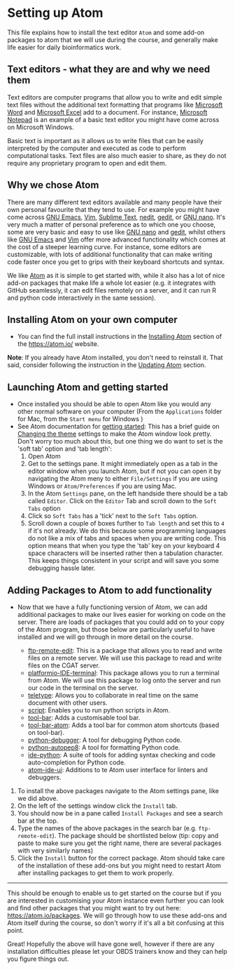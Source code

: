 # Setting up Atom

This file explains how to install the text editor `Atom` and some add-on packages to atom that we will use during the course, and generally make life easier for daily bioinformatics work.

## Text editors - what they are and why we need them

Text editors are computer programs that allow you to write and edit simple text files without the additional text formatting that programs like [Microsoft Word](https://www.microsoft.com/en-gb/microsoft-365/word) and [Microsoft Excel](https://www.microsoft.com/en-gb/microsoft-365/excel) add to a document.
For instance, [Microsoft Notepad](https://www.microsoft.com/en-us/p/notepad-for-windows-10/9nblggh4w20k) is an example of a basic text editor you might have come across on Microsoft Windows.

Basic text is important as it allows us to write files that can be easily interpreted by the computer and executed as code to perform computational tasks.
Text files are also much easier to share, as they do not require any proprietary program to open and edit them.

## Why we chose Atom

There are many different text editors available and many people have their own personal favourite that they tend to use.
For example you might have come across [GNU Emacs](https://www.gnu.org/software/emacs/), [Vim](https://www.vim.org/), [Sublime Text](https://www.sublimetext.com/), [nedit](https://sourceforge.net/projects/nedit/), [gedit](https://wiki.gnome.org/Apps/Gedit), or [GNU nano](https://www.nano-editor.org/).
It's very much a matter of personal preference as to which one you choose, some are very basic and easy to use like [GNU nano](https://www.nano-editor.org/) and [gedit](https://wiki.gnome.org/Apps/Gedit), whilst others like [GNU Emacs](https://www.gnu.org/software/emacs/) and [Vim](https://www.vim.org/) offer more advanced functionality which comes at the cost of a steeper learning curve.
For instance, some editors are customizable, with lots of additional functionality that can make writing code faster once you get to grips with their keyboard shortcuts and syntax.

We like [Atom](https://atom.io/) as it is simple to get started with, while it also has a lot of nice add-on packages that make life a whole lot easier (e.g. it integrates with GitHub seamlessly, it can edit files remotely on a server, and it can run R and python code interactively in the same session).

## Installing Atom on your own computer

- You can find the full install instructions in the [Installing Atom](https://flight-manual.atom.io/getting-started/sections/installing-atom/) section of the <https://atom.io/> website.

**Note**: If you already have Atom installed, you don't need to reinstall it.
That said, consider following the instruction in the [Updating Atom](https://flight-manual.atom.io/getting-started/sections/installing-atom/#updating-atom) section.

## Launching Atom and getting started

- Once installed you should be able to open Atom like you would any other normal software on your computer (From the `Applications` folder for Mac, from the `Start menu` for Windows )
- See Atom documentation for [getting started](https://flight-manual.atom.io/getting-started/sections/atom-basics/): This has a brief guide on [Changing the theme](https://flight-manual.atom.io/getting-started/sections/atom-basics/#changing-the-theme) settings to make the Atom window look pretty.
Don't worry too much about this, but one thing we do want to set is the 'soft tab' option and 'tab length':
    1) Open Atom
    2) Get to the settings pane. It might immediately open as a tab in the editor window when you launch Atom, but if not you can open it by navigating the Atom meny to either `File/Settings` if you are using Windows or `Atom/Preferences` if you are using Mac.
    3) In the Atom `Settings` pane, on the left handside there should be a tab called `Editor`. Click on the `Editor` Tab and scroll down to the `Soft Tabs` option
    4) Click so `Soft Tabs` has a 'tick' next to the `Soft Tabs` option.
    5) Scroll down a couple of boxes further to `Tab length` and set this to `4` if it's not already.
       We do this because some programming languages do not like a mix of tabs and spaces when you are writing code.
       This option means that when you type the 'tab' key on your keyboard 4 space characters will be inserted rather then a tabulation character.
       This keeps things consistent in your script and will save you some debugging hassle later.

## Adding Packages to Atom to add functionality

- Now that we have a fully functioning version of Atom, we can add additional packages to make our lives easier for working on code on the server.
  There are loads of packages that you could add on to your copy of the Atom program, but those below are particularly useful to have installed and we will go through in more detail on the course.

    - [ftp-remote-edit](https://atom.io/packages/ftp-remote-edit): This is a package that allows you to read and write files on a remote server.
      We will use this package to read and write files on the CGAT server.
    - [platformio-IDE-terminal](https://atom.io/packages/platformio-ide-terminal): This package allows you to run a terminal from Atom.
      We will use this package to log onto the server and run our code in the terminal on the server.
    - [teletype](https://atom.io/packages/teletype): Allows you to collaborate in real time on the same document with other users.
    - [script](https://atom.io/packages/script): Enables you to run python scripts in Atom.
    - [tool-bar](https://atom.io/packages/tool-bar): Adds a customisable tool bar.
    - [tool-bar-atom](https://atom.io/packages/tool-bar-atom): Adds a tool bar for common atom shortcuts (based on tool-bar).
    - [python-debugger](https://atom.io/packages/python-debugger): A tool for debugging Python code.
    - [python-autopep8](https://atom.io/packages/python-autopep8): A tool for formatting Python code.
    - [ide-python](https://atom.io/packages/ide-python): A suite of tools for adding syntax checking and code auto-completion for Python code.
    - [atom-ide-ui](https://atom.io/packages/atom-ide-ui): Additions to te Atom user interface for linters and debuggers.
    
1) To install the above packages navigate to the Atom settings pane, like we did above.
2) On the left of the settings window click the `Install` tab.
3) You should now be in a pane called `Install Packages` and see a search bar at the top.
4) Type the names of the above packages in the search bar (e.g. `ftp-remote-edit`).
   The package should be shortlisted below (tip: copy and paste to make sure you get the right name, there are several packages with very similarly names)
5) Click the `Install` button for the correct package.
   Atom should take care of the installation of these add-ons but you might need to restart Atom after installing packages to get them to work properly.


-------------------------
This should be enough to enable us to get started on the course but if you are interested in customising your Atom instance even further you can look and find other packages that you might want to try out here: <https://atom.io/packages>.
We will go through how to use these add-ons and Atom itself during the course, so don't worry if it's all a bit confusing at this point.

Great! Hopefully the above will have gone well, however if there are any installation difficulties please let your OBDS trainers know and they can help you figure things out.
